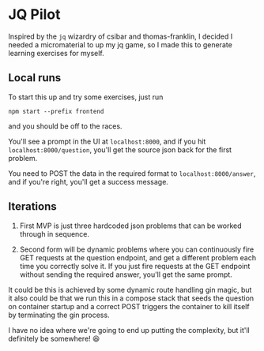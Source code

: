 # JQ Pilot

Inspired by the `jq` wizardry of csibar and thomas-franklin, I decided I needed a micromaterial to up my jq game, so I made this to generate learning exercises for myself.

## Local runs

To start this up and try some exercises, just run

```
npm start --prefix frontend
```

and you should be off to the races.

You'll see a prompt in the UI at `localhost:8000`, and if you hit `localhost:8000/question`, you'll get the source json back for the first problem.

You need to POST the data in the required format to `localhost:8000/answer`, and if you're right, you'll get a success message.

## Iterations

1. First MVP is just three hardcoded json problems that can be worked through in sequence.

2. Second form will be dynamic problems where you can continuously fire GET requests at the question endpoint, and get a different problem each time you correctly solve it. If you just fire requests at the GET endpoint without sending the required answer, you'll get the same prompt.

It could be this is achieved by some dynamic route handling gin magic, but it also could be that we run this in a compose stack that seeds the question on container startup and a correct POST triggers the container to kill itself by terminating the gin process.

I have no idea where we're going to end up putting the complexity, but it'll definitely be somewhere! :laughing:
